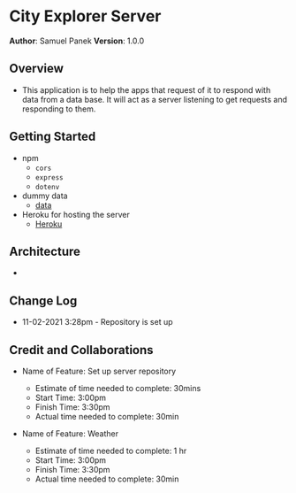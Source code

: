 # City Explorer Server

**Author**: Samuel Panek
**Version**: 1.0.0

## Overview
- This application is to help the apps that request of it to respond with  data from a data base. It will act as a server listening to get requests and responding to them.

## Getting Started
- npm
  - `cors`
  - `express`
  - `dotenv`
- dummy data
  - [data](./data/weather.json)
- Heroku for hosting the server
  - [Heroku](https://www.heroku.com/)


## Architecture
- 

## Change Log
- 11-02-2021 3:28pm - Repository is set up


## Credit and Collaborations

- Name of Feature: Set up server repository
    - Estimate of time needed to complete: 30mins
    - Start Time: 3:00pm
    - Finish Time: 3:30pm
    - Actual time needed to complete: 30min

- Name of Feature: Weather
    - Estimate of time needed to complete: 1 hr
    - Start Time: 3:00pm
    - Finish Time: 3:30pm
    - Actual time needed to complete: 30min